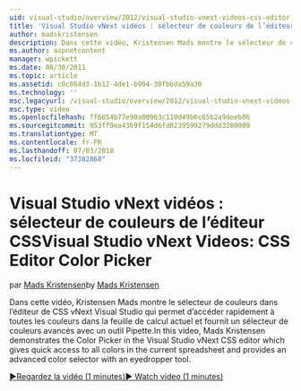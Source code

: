 ```yaml
---
uid: visual-studio/overview/2012/visual-studio-vnext-videos-css-editor-color-picker
title: 'Visual Studio vNext vidéos : sélecteur de couleurs de l’éditeur CSS | Microsoft Docs'
author: madskristensen
description: Dans cette vidéo, Kristensen Mads montre le sélecteur de couleurs dans l’éditeur de CSS vNext Visual Studio qui affiche les couleurs dans la feuille de calcul actuel et fournit un...
ms.author: aspnetcontent
manager: wpickett
ms.date: 08/30/2011
ms.topic: article
ms.assetid: c0c084d3-1b12-4de1-b904-30fbbda59a30
ms.technology: ''
msc.legacyurl: /visual-studio/overview/2012/visual-studio-vnext-videos-css-editor-color-picker
msc.type: video
ms.openlocfilehash: ff6654b77e90a00963c110d49b6c65b2a9deeb86
ms.sourcegitcommit: 953ff9ea4369f154d6fd0239599279ddd3280009
ms.translationtype: MT
ms.contentlocale: fr-FR
ms.lasthandoff: 07/03/2018
ms.locfileid: "37382868"
---
```

<a name="visual-studio-vnext-videos-css-editor-color-picker"></a><span data-ttu-id="db6f9-103">Visual Studio vNext vidéos : sélecteur de couleurs de l’éditeur CSS</span><span class="sxs-lookup"><span data-stu-id="db6f9-103">Visual Studio vNext Videos: CSS Editor Color Picker</span></span>
====================
<span data-ttu-id="db6f9-104">par [Mads Kristensen](https://github.com/madskristensen)</span><span class="sxs-lookup"><span data-stu-id="db6f9-104">by [Mads Kristensen](https://github.com/madskristensen)</span></span>

<span data-ttu-id="db6f9-105">Dans cette vidéo, Kristensen Mads montre le sélecteur de couleurs dans l’éditeur de CSS vNext Visual Studio qui permet d’accéder rapidement à toutes les couleurs dans la feuille de calcul actuel et fournit un sélecteur de couleurs avancés avec un outil Pipette.</span><span class="sxs-lookup"><span data-stu-id="db6f9-105">In this video, Mads Kristensen demonstrates the Color Picker in the Visual Studio vNext CSS editor which gives quick access to all colors in the current spreadsheet and provides an advanced color selector with an eyedropper tool.</span></span>

[<span data-ttu-id="db6f9-106">&#9654;Regardez la vidéo (1 minutes)</span><span class="sxs-lookup"><span data-stu-id="db6f9-106">&#9654; Watch video (1 minutes)</span></span>](https://channel9.msdn.com/Blogs/ASP-NET-Site-Videos/visual-studio-vnext-videos-css-editor-color-picker)
